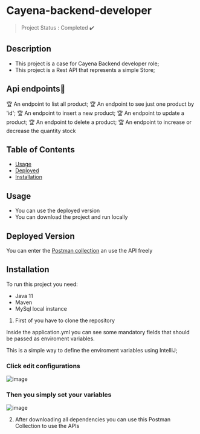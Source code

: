 # Cayena-backend-developer
> Project Status : Completed :heavy_check_mark:

## Description

- This project is a case for Cayena Backend developer role;
- This project is a Rest API that represents a simple Store;

## Api  endpoints🏁 
:trophy: An endpoint to list all product;
:trophy: An endpoint to see just one product by 'id';
:trophy: An endpoint to insert a new product;
:trophy: An endpoint to update a product;
:trophy: An endpoint to delete a product;
:trophy: An endpoint to increase or decrease the quantity stock

## Table of Contents
- [Usage](#usage)
- [Deployed](#deployed)
- [Installation](#installation)

## Usage
- You can use the deployed version
- You can download the project and run locally 

## Deployed Version
You can enter the [Postman collection](https://www.postman.com/felipecorp/workspace/cayena-workspace/request/15800965-81b766e8-1710-4aa8-a0a5-a3c9c3da5084) an use the API freely



## Installation

To run this project you need:
- Java 11
- Maven
- MySql local instance

1. First of you have to clone the repository

Inside the application.yml you can see some mandatory fields that should be passed as enviroment variables.

This is a simple way to define the enviroment variables using IntelliJ;

### **Click edit configurations**

![image](https://github.com/Bruno-Falcao/cayena-backend-developer/assets/80421885/ab2a0129-08b3-4df8-9dbf-a5610142c525)

### **Then you simply set your variables**

![image](https://github.com/Bruno-Falcao/cayena-backend-developer/assets/80421885/263fdedf-a8bc-4b0e-b4bc-ef692b7cdfee)

2. After downloading all dependencies you can use this Postman Collection to use the APIs
